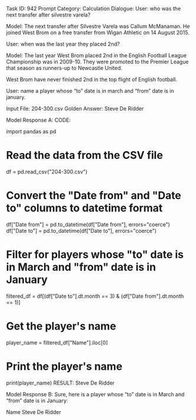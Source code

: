 Task ID: 942
Prompt Category: Calculation
Dialogue:
User:
who was the next transfer after silvestre varela?

Model:
The next transfer after Silvestre Varela was Callum McManaman. He joined West Brom on a free transfer from Wigan Athletic on 14 August 2015.

User:
when was the last year they placed 2nd?

Model:
The last year West Brom placed 2nd in the English Football League Championship was in 2009-10. They were promoted to the Premier League that season as runners-up to Newcastle United.

West Brom have never finished 2nd in the top flight of English football.

User:
name a player whose “to” date is in march and “from” date is in january.

Input File: 204-300.csv
Golden Answer:
Steve De Ridder

Model Response A:
CODE:

import pandas as pd

# Read the data from the CSV file

df = pd.read_csv("204-300.csv")

# Convert the "Date from" and "Date to" columns to datetime format

df["Date from"] = pd.to_datetime(df["Date from"], errors="coerce")
df["Date to"] = pd.to_datetime(df["Date to"], errors="coerce")

# Filter for players whose "to" date is in March and "from" date is in January

filtered_df = df[(df["Date to"].dt.month == 3) & (df["Date from"].dt.month == 1)]

# Get the player's name

player_name = filtered_df["Name"].iloc[0]

# Print the player's name

print(player_name)
RESULT:
Steve De Ridder

Model Response B:
Sure, here is a player whose “to” date is in March and “from” date is in January:

Name
Steve De Ridder
